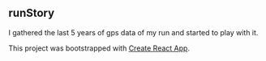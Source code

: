 ## runStory

I gathered the last 5 years of gps data of my run and started to play with it.

This project was bootstrapped with [Create React App](https://github.com/facebookincubator/create-react-app).